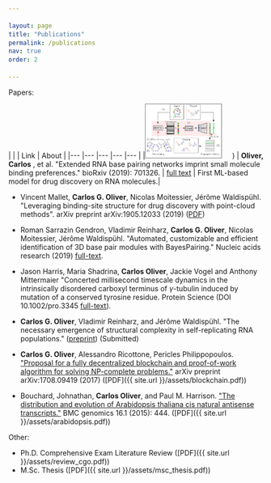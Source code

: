 ```yaml
---

layout: page
title: "Publications"
permalink: /publications
nav: true
order: 2

---
```


<head>
<script src="https://ajax.googleapis.com/ajax/libs/jquery/3.2.1/jquery.min.js"></script>
<link rel = "stylesheet"
   type = "text/css"
   href = "style.css" />
<link rel="stylesheet" href="https://cdnjs.cloudflare.com/ajax/libs/font-awesome/4.7.0/css/font-awesome.min.css">
</head>

<style>
img {
border: 1px solid #787878;
    min-width: 150px;
    max-width: 150px;
    min-height: 100px;
    max-height: 130px;
    margin-right: 20px;
}
</style>

Papers:

| | |  Link   | About |
|--- |--- |--- |--- |--- |
|<img src="/assets/rnamigos.png" id="fig">) | **Oliver, Carlos** , et al. "Extended RNA base pairing networks imprint small molecule binding preferences." bioRxiv (2019): 701326. | [full text](https://www.biorxiv.org/content/10.1101/701326v3) | First ML-based model for drug discovery on RNA molecules.|

* Vincent Mallet, **Carlos G. Oliver**, Nicolas Moitessier, Jérôme Waldispühl. "Leveraging binding-site structure for drug discovery with point-cloud methods". arXiv preprint arXiv:1905.12033 (2019) ([PDF](https://arxiv.org/pdf/1905.12033.pdf))
* Roman Sarrazin Gendron, Vladimir Reinharz, **Carlos G. Oliver**, Nicolas Moitessier, Jérôme Waldispühl. "Automated, customizable and efficient identification of 3D base pair modules with BayesPairing." Nucleic acids research (2019) [full-text](https://academic.oup.com/nar/article/47/7/3321/5369007).
* Jason Harris, Maria Shadrina, **Carlos Oliver**, Jackie Vogel and Anthony Mittermaier "Concerted millisecond timescale dynamics in the intrinsically disordered carboxyl terminus of $\gamma$-tubulin induced by mutation of a conserved tyrosine residue. Protein Science (DOI 10.1002/pro.3345 [full-text](http://onlinelibrary.wiley.com/doi/10.1002/pro.3345/abstract)). 
* **Carlos G. Oliver**, Vladimir Reinharz, and Jérôme Waldispühl. "The necessary emergence of structural complexity in self-replicating RNA populations." ([preprint](https://www.biorxiv.org/content/early/2017/11/15/218990)) (Submitted)
* **Carlos G. Oliver**, Alessandro Ricottone, Pericles Philippopoulos. ["Proposal for a fully decentralized blockchain and proof-of-work algorithm for solving NP-complete problems."](https://arxiv.org/abs/1708.09419) arXiv preprint	arXiv:1708.09419 (2017) ([PDF]({{ site.url    }}/assets/blockchain.pdf))

* Bouchard, Johnathan, **Carlos Oliver**, and Paul M. Harrison. ["The distribution and evolution of Arabidopsis thaliana cis natural antisense transcripts."](https://bmcgenomics.biomedcentral.com/articles/10.1186/s12864-015-1587-0) BMC genomics 16.1 (2015): 444. ([PDF]({{ site.url    }}/assets/arabidopsis.pdf))

Other:

* Ph.D. Comprehensive Exam Literature Review ([PDF]({{ site.url  }}/assets/review_cgo.pdf))
* M.Sc. Thesis ([PDF]({{ site.url   }}/assets/msc_thesis.pdf))

